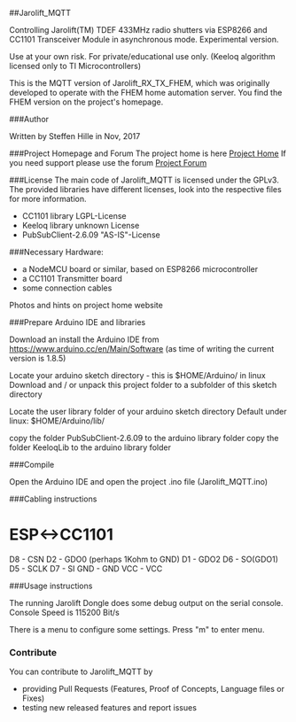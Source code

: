 ##Jarolift_MQTT

Controlling Jarolift(TM) TDEF 433MHz radio shutters via ESP8266 and CC1101 Transceiver Module in asynchronous mode.
Experimental version.

Use at your own risk. For private/educational use only. (Keeloq algorithm licensed only to TI Microcontrollers)

This is the MQTT version of Jarolift_RX_TX_FHEM, which was originally developed to operate with the 
FHEM home automation server. You find the FHEM version on the project's homepage.


###Author

Written by Steffen Hille in Nov, 2017


###Project Homepage and Forum
The project home is here [Project Home](http://www.bastelbudenbuben.de/2017/04/25/protokollanalyse-von-jarolift-tdef-motoren/)
If you need support please use the forum [Project Forum](http://www.bastelbudenbuben.de/forum/)


###License
The main code of Jarolift_MQTT is licensed under the GPLv3. 
The provided libraries have different licenses, look into the respective files for more information.
* CC1101 library        LGPL-License
* Keeloq library        unknown License
* PubSubClient-2.6.09   "AS-IS"-License

###Necessary Hardware:

* a NodeMCU board or similar, based on ESP8266 microcontroller
* a CC1101 Transmitter board
* some connection cables

Photos and hints on project home website

 
###Prepare Arduino IDE and libraries

Download an install the Arduino IDE from https://www.arduino.cc/en/Main/Software
(as time of writing the current version is 1.8.5)

Locate your arduino sketch directory - this is $HOME/Arduino/ in linux
Download and / or unpack this project folder to a subfolder of this sketch directory

Locate the user library folder of your arduino sketch directory
Default under linux: $HOME/Arduino/lib/

copy the folder PubSubClient-2.6.09 to the arduino library folder
copy the folder KeeloqLib to the arduino library folder


###Compile

Open the Arduino IDE and open the project .ino file (Jarolift_MQTT.ino)


###Cabling instructions

  ESP<->CC1101
  ===============================
  D8  - CSN
  D2  - GDO0 (perhaps 1Kohm to GND)
  D1  - GDO2
  D6  - SO(GDO1)
  D5  - SCLK
  D7  - SI
  GND - GND
  VCC - VCC

###Usage instructions

The running Jarolift Dongle does some debug output on the serial console.
Console Speed is 115200 Bit/s

There is a menu to configure some settings.
Press "m" to enter menu.




### Contribute

You can contribute to Jarolift_MQTT by
- providing Pull Requests (Features, Proof of Concepts, Language files or Fixes)
- testing new released features and report issues
